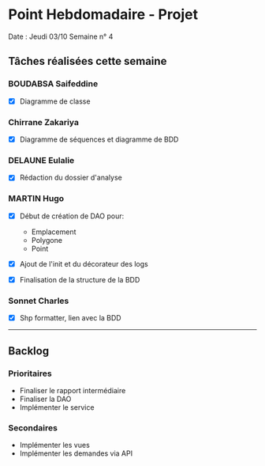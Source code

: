 # Point Hebdomadaire - Projet

Date : Jeudi 03/10
Semaine n° 4

## Tâches réalisées cette semaine


### BOUDABSA Saifeddine
- [x] Diagramme de classe
### Chirrane Zakariya
- [x] Diagramme de séquences et diagramme de BDD
### DELAUNE Eulalie
- [x] Rédaction du dossier d'analyse
### MARTIN Hugo
- [x] Début de création de DAO pour:
  - Emplacement
  - Polygone
  - Point
- [x] Ajout de l'init et du décorateur des logs
- [x] Finalisation de la structure de la BDD


### Sonnet Charles
- [x] Shp formatter, lien avec la BDD
---

## Backlog

### Prioritaires

- Finaliser le rapport intermédiaire
- Finaliser la DAO
- Implémenter le service

### Secondaires

- Implémenter les vues
- Implémenter les demandes via API
